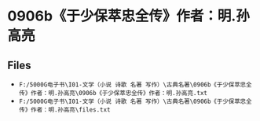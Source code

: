 # 0906b《于少保萃忠全传》作者：明.孙高亮

## Files

- `F:/5000G电子书\I01-文学（小说 诗歌 名著 写作）\古典名著\0906b《于少保萃忠全传》作者：明.孙高亮\0906b《于少保萃忠全传》作者：明.孙高亮.txt`
- `F:/5000G电子书\I01-文学（小说 诗歌 名著 写作）\古典名著\0906b《于少保萃忠全传》作者：明.孙高亮\files.txt`
